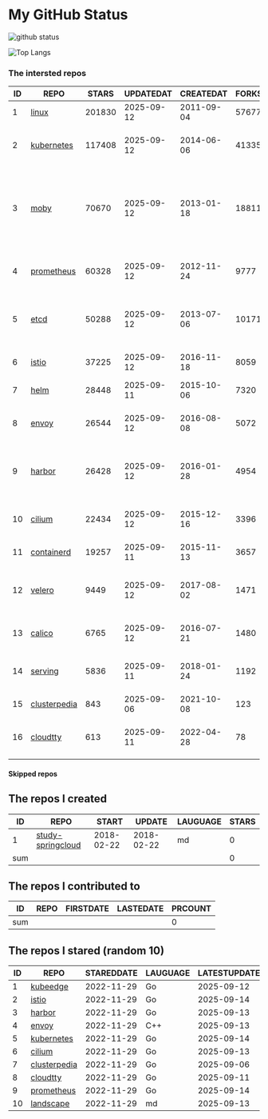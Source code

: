 # My GitHub Status

<img src="https://github-readme-stats-1.yihong0618.vercel.app/api?username=daoqingniu&show_icons=true&&&hide_title=true&count_private=true" alt="github status" />

![Top Langs](https://github-readme-stats-1.yihong0618.vercel.app/api/top-langs/?username=daoqingniu&layout=compact)

<!--START_SECTION:github_repos-->
### The intersted repos
| ID |                              REPO                               | STARS  | UPDATEDAT  | CREATEDAT  | FORKSCOUNT |                                                DESCRIPTIONS                                                |
|----|-----------------------------------------------------------------|--------|------------|------------|------------|------------------------------------------------------------------------------------------------------------|
|  1 | [linux](https://github.com/torvalds/linux)                      | 201830 | 2025-09-12 | 2011-09-04 |      57677 | Linux kernel source tree                                                                                   |
|  2 | [kubernetes](https://github.com/kubernetes/kubernetes)          | 117408 | 2025-09-12 | 2014-06-06 |      41335 | Production-Grade Container Scheduling and Management                                                       |
|  3 | [moby](https://github.com/moby/moby)                            |  70670 | 2025-09-12 | 2013-01-18 |      18811 | The Moby Project - a collaborative project for the container ecosystem to assemble container-based systems |
|  4 | [prometheus](https://github.com/prometheus/prometheus)          |  60328 | 2025-09-12 | 2012-11-24 |       9777 | The Prometheus monitoring system and time series database.                                                 |
|  5 | [etcd](https://github.com/etcd-io/etcd)                         |  50288 | 2025-09-12 | 2013-07-06 |      10171 | Distributed reliable key-value store for the most critical data of a distributed system                    |
|  6 | [istio](https://github.com/istio/istio)                         |  37225 | 2025-09-12 | 2016-11-18 |       8059 | Connect, secure, control, and observe services.                                                            |
|  7 | [helm](https://github.com/helm/helm)                            |  28448 | 2025-09-11 | 2015-10-06 |       7320 | The Kubernetes Package Manager                                                                             |
|  8 | [envoy](https://github.com/envoyproxy/envoy)                    |  26544 | 2025-09-12 | 2016-08-08 |       5072 | Cloud-native high-performance edge/middle/service proxy                                                    |
|  9 | [harbor](https://github.com/goharbor/harbor)                    |  26428 | 2025-09-12 | 2016-01-28 |       4954 | An open source trusted cloud native registry project that stores, signs, and scans content.                |
| 10 | [cilium](https://github.com/cilium/cilium)                      |  22434 | 2025-09-12 | 2015-12-16 |       3396 | eBPF-based Networking, Security, and Observability                                                         |
| 11 | [containerd](https://github.com/containerd/containerd)          |  19257 | 2025-09-11 | 2015-11-13 |       3657 | An open and reliable container runtime                                                                     |
| 12 | [velero](https://github.com/vmware-tanzu/velero)                |   9449 | 2025-09-12 | 2017-08-02 |       1471 | Backup and migrate Kubernetes applications and their persistent volumes                                    |
| 13 | [calico](https://github.com/projectcalico/calico)               |   6765 | 2025-09-12 | 2016-07-21 |       1480 | Cloud native networking and network security                                                               |
| 14 | [serving](https://github.com/knative/serving)                   |   5836 | 2025-09-11 | 2018-01-24 |       1192 | Kubernetes-based, scale-to-zero, request-driven compute                                                    |
| 15 | [clusterpedia](https://github.com/clusterpedia-io/clusterpedia) |    843 | 2025-09-06 | 2021-10-08 |        123 | The Encyclopedia of Kubernetes clusters                                                                    |
| 16 | [cloudtty](https://github.com/cloudtty/cloudtty)                |    613 | 2025-09-11 | 2022-04-28 |         78 | A Friendly Kubernetes CloudShell (Web Terminal) !                                                          |



#### Skipped repos
<!--END_SECTION:github_repos-->

<!--START_SECTION:my_github-->
## The repos I created
| ID  |                                 REPO                                 |   START    |   UPDATE   | LAUGUAGE | STARS |
|-----|----------------------------------------------------------------------|------------|------------|----------|-------|
|   1 | [study-springcloud](https://github.com/daoqingniu/study-springcloud) | 2018-02-22 | 2018-02-22 | md       |     0 |
| sum |                                                                      |            |            |          |     0 |

## The repos I contributed to
| ID  | REPO | FIRSTDATE | LASTEDATE | PRCOUNT |
|-----|------|-----------|-----------|---------|
| sum |      |           |           |       0 |

## The repos I stared (random 10)
| ID |                              REPO                               | STAREDDATE | LAUGUAGE | LATESTUPDATE |
|----|-----------------------------------------------------------------|------------|----------|--------------|
|  1 | [kubeedge](https://github.com/kubeedge/kubeedge)                | 2022-11-29 | Go       | 2025-09-12   |
|  2 | [istio](https://github.com/istio/istio)                         | 2022-11-29 | Go       | 2025-09-14   |
|  3 | [harbor](https://github.com/goharbor/harbor)                    | 2022-11-29 | Go       | 2025-09-13   |
|  4 | [envoy](https://github.com/envoyproxy/envoy)                    | 2022-11-29 | C++      | 2025-09-13   |
|  5 | [kubernetes](https://github.com/kubernetes/kubernetes)          | 2022-11-29 | Go       | 2025-09-14   |
|  6 | [cilium](https://github.com/cilium/cilium)                      | 2022-11-29 | Go       | 2025-09-13   |
|  7 | [clusterpedia](https://github.com/clusterpedia-io/clusterpedia) | 2022-11-29 | Go       | 2025-09-06   |
|  8 | [cloudtty](https://github.com/cloudtty/cloudtty)                | 2022-11-29 | Go       | 2025-09-11   |
|  9 | [prometheus](https://github.com/prometheus/prometheus)          | 2022-11-29 | Go       | 2025-09-14   |
| 10 | [landscape](https://github.com/cncf/landscape)                  | 2022-11-29 | md       | 2025-09-13   |

<!--END_SECTION:my_github-->
